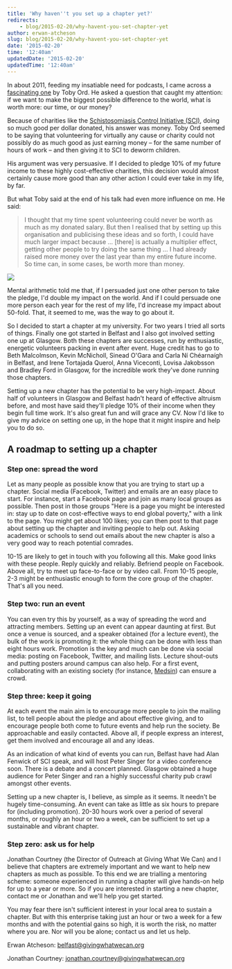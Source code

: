 ```yaml
---
title: 'Why haven''t you set up a chapter yet?'
redirects:
    - blog/2015-02-20/why-havent-you-set-chapter-yet
author: erwan-atcheson
slug: blog/2015-02-20/why-havent-you-set-chapter-yet
date: '2015-02-20'
time: '12:40am'
updatedDate: '2015-02-20'
updatedTime: '12:40am'
---
```

In about 2011, feeding my insatiable need for podcasts, I came across a [fascinating one](http://podcasts.ox.ac.uk/giving-what-we-can) by Toby Ord. He asked a question that caught my attention: if we want to make the biggest possible difference to the world, what is worth more: our time, or our money?

Because of charities like the [Schistosomiasis Control Initiative (SCI)](https://www.givingwhatwecan.org/top-charities/schistosomiasis-control-initiative), doing so much good per dollar donated, his answer was money. Toby Ord seemed to be saying that volunteering for virtually any cause or charity could not possibly do as much good as just earning money – for the same number of hours of work – and then giving it to SCI to deworm children.

His argument was very persuasive. If I decided to pledge 10% of my future income to these highly cost-effective charities, this decision would almost certainly cause more good than any other action I could ever take in my life, by far.

But what Toby said at the end of his talk had even more influence on me. He said:

> I thought that my time spent volunteering could never be worth as much as my donated salary. But then I realised that by setting up this organisation and publicising these ideas and so forth, I could have much larger impact because ... [there] is actually a multiplier effect, getting other people to try doing the same thing ... I had already raised more money over the last year than my entire future income. So time can, in some cases, be worth more than money.

![](/images/uploads/happy.jpg)

Mental arithmetic told me that, if I persuaded just one other person to take the pledge, I'd double my impact on the world. And if I could persuade one more person each year for the rest of my life, I'd increase my impact about 50-fold. That, it seemed to me, was the way to go about it.

So I decided to start a chapter at my university. For two years I tried all sorts of things. Finally one got started in Belfast and I also got involved setting one up at Glasgow. Both these chapters are successes, run by enthusiastic, energetic volunteers packing in event after event. Huge credit has to go to Beth Malcolmson, Kevin McNicholl, Sinead O'Gara and Carla Ní Chéarnaígh in Belfast, and Irene Tortajada Querol, Anna Viceconti, Lovisa Jakobsson and Bradley Ford in Glasgow, for the incredible work they've done running those chapters.

Setting up a new chapter has the potential to be very high-impact. About half of volunteers in Glasgow and Belfast hadn't heard of effective altruism before, and most have said they'll pledge 10% of their income when they begin full time work. It's also great fun and will grace any CV. Now I'd like to give my advice on setting one up, in the hope that it might inspire and help you to do so.

## A roadmap to setting up a chapter

### Step one: spread the word

Let as many people as possible know that you are trying to start up a chapter. Social media (Facebook, Twitter) and emails are an easy place to start. For instance, start a Facebook page and join as many local groups as possible. Then post in those groups "Here is a page you might be interested in: stay up to date on cost-effective ways to end global poverty," with a link to the page. You might get about 100 likes; you can then post to that page about setting up the chapter and inviting people to help out. Asking academics or schools to send out emails about the new chapter is also a very good way to reach potential comrades.

10-15 are likely to get in touch with you following all this. Make good links with these people. Reply quickly and reliably. Befriend people on Facebook. Above all, try to meet up face-to-face or by video call. From 10-15 people, 2-3 might be enthusiastic enough to form the core group of the chapter. That's all you need.

### Step two: run an event

You can even try this by yourself, as a way of spreading the word and attracting members. Setting up an event can appear daunting at first. But once a venue is sourced, and a speaker obtained (for a lecture event), the bulk of the work is promoting it: the whole thing can be done with less than eight hours work. Promotion is the key and much can be done via social media: posting on Facebook, Twitter, and mailing lists. Lecture shout-outs and putting posters around campus can also help. For a first event, collaborating with an existing society (for instance, [Medsin](http://medsin.org/)) can ensure a crowd.

### Step three: keep it going

At each event the main aim is to encourage more people to join the mailing list, to tell people about the pledge and about effective giving, and to encourage people both come to future events and help run the society. Be approachable and easily contacted. Above all, if people express an interest, get them involved and encourage all and any ideas.

As an indication of what kind of events you can run, Belfast have had Alan Fenwick of SCI speak, and will host Peter Singer for a video conference soon. There is a debate and a concert planned. Glasgow obtained a huge audience for Peter Singer and ran a highly successful charity pub crawl amongst other events.

Setting up a new chapter is, I believe, as simple as it seems. It needn't be hugely time-consuming. An event can take as little as six hours to prepare for (including promotion). 20-30 hours work over a period of several months, or roughly an hour or two a week, can be sufficient to set up a sustainable and vibrant chapter.

### Step zero: ask us for help

Jonathan Courtney (the Director of Outreach at Giving What We Can) and I believe that chapters are extremely important and we want to help new chapters as much as possible. To this end we are trialling a mentoring scheme: someone experienced in running a chapter will give hands-on help for up to a year or more. So if you are interested in starting a new chapter, contact me or Jonathan and we'll help you get started.

You may fear there isn't sufficient interest in your local area to sustain a chapter. But with this enterprise taking just an hour or two a week for a few months and with the potential gains so high, it is worth the risk, no matter where you are. Nor will you be alone; contact us and let us help.

Erwan Atcheson: belfast@givingwhatwecan.org

Jonathan Courtney: jonathan.courtney@givingwhatwecan.org